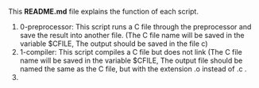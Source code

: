 This **README.md** file explains the function of each script.

1. 0-preprocessor: This script runs a C file through the preprocessor and save the result into another file. (The C file name will be saved in the variable $CFILE, The output should be saved in the file c)
2. 1-compiler: This script compiles a C file but does not link (The C file name will be saved in the variable $CFILE, The output file should be named the same as the C file, but with the extension .o instead of .c .
3. 
